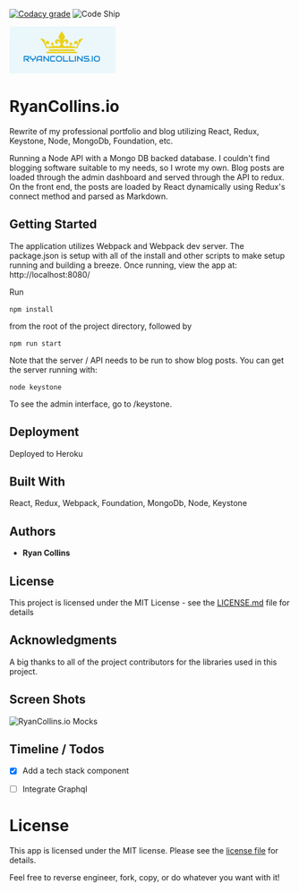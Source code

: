 [![Codacy grade](https://img.shields.io/codacy/grade/fb3bf4881b8d4b98a8a3ff59f47b14d4.svg?maxAge=2592000)](https://github.com/RyanCCollins/ryancollins.io)
![Code Ship](https://codeship.com/projects/91e83c20-5927-0134-de54-7aa2649e3d2b/status?branch=master)

![Ryancollins.io logo](https://raw.githubusercontent.com/RyanCCollins/ryancollins.io/master/ryancollins.io-logo.png)

# RyanCollins.io

Rewrite of my professional portfolio and blog utilizing React, Redux, Keystone, Node, MongoDb, Foundation, etc.

Running a Node API with a Mongo DB backed database.  I couldn't find blogging software suitable to my needs, so I wrote my own.  Blog posts are loaded through the admin dashboard and served through the API to redux.  On the front end, the posts are loaded by React dynamically using Redux's connect method and parsed as Markdown.

## Getting Started
The application utilizes Webpack and Webpack dev server.  The package.json is setup with all of the install and other scripts to make setup running and building a breeze.  Once running, view the app at: http://localhost:8080/

Run
```
npm install
```

from the root of the project directory, followed by
```
npm run start
```

Note that the server / API needs to be run to show blog posts.  You can get the server running with:
```
node keystone
```

To see the admin interface, go to /keystone.

## Deployment
Deployed to Heroku

## Built With
React,
Redux,
Webpack,
Foundation,
MongoDb,
Node,
Keystone


## Authors

* **Ryan Collins**

## License

This project is licensed under the MIT License - see the [LICENSE.md](LICENSE.md) file for details

## Acknowledgments
A big thanks to all of the project contributors for the libraries used in this project.

## Screen Shots
![RyanCollins.io Mocks](https://raw.githubusercontent.com/RyanCCollins/ryancollins.io/master/ryancollins.io-mockup.jpg)

## Timeline / Todos
* [x] Add a tech stack component
* [ ] Integrate Graphql


# License
This app is licensed under the MIT license.  Please see the [license file](https://github.com/RyanCCollins/ryancollins.io/blob/master/LICENSE) for details.

Feel free to reverse engineer, fork, copy, or do whatever you want with it!
